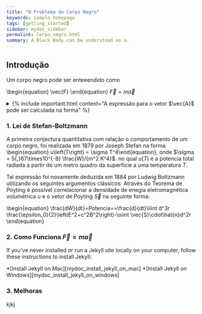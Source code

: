 ```yaml
---
title: "O Problema do Corpo Negro"
keywords: sample homepage
tags: [getting_started]
sidebar: mydoc_sidebar
permalink: Corpo_negro.html
summary: A Black Body can be understood as a.
---
```


## Introdução

Um corpo negro pode ser enteeendido como

\begin{equation} \vec{F} \end{equation} $\vec{F}=m\vec{a}$

<details>
<summary>{% include important.html content="A expressão para o vetor $\vec{A}$ pode ser calculada na forma" %} </summary>
  {% include note.html content="Imagine for example, that our better understandig of $\vec{F}=m\vec{a}$ ou \begin{equation} \vec{L}=-\frac{1}{2}mv^2 \end{equation}" %}
</details>

### 1. Lei de Stefan-Boltzmann

A primeira conjectura quantitativa com relação o comportamento de um corpo negro, foi realizada em 1879 por Joseph Stefan na forma
\begin{equation} u\left(T\right) = \sigma T^4\end{equation},
onde $\sigma = 5{,}67\times10^{-8} \frac{W}/{m^2 K^4}$. no qual $u(T)$ é a potencia total radiada a partir de um metro quadro da superfície a uma temperatura $T$.

Tal expressão foi novamente deduzida em $1884$ por Ludwig Boltzmann utilizando os seguintes argumentos clássicos:
Através do Teorema de Poyting é possível correlacionar a densidade de enegia eletromagnética volumétrica $u$ e o vetor de Poyting $\vec{S}$ na seguinte forma:

\begin{equation} \frac{dW}{dt}=Potencia==\frac{d}{dt}\iiint d^3r \frac{\epsilon_0}{2}\left(E^2+c^2B^2\right)-\oiint \vec{S}\cdot\hat{n}d^2r \end{equation}


### 2. Como Funciona $\vec{F}=m\vec{a}$

If you've never installed or run a Jekyll site locally on your computer, follow these instructions to install Jekyll:

*[Install Jekyll on Mac][mydoc_install_jekyll_on_mac]
*[Install Jekyll on Windows][mydoc_install_jekyll_on_windows]

### 3. Melhoras

kjkj
